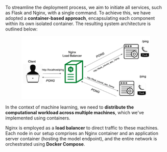 To streamline the deployment process, we aim to initiate all services, such as Flask and Nginx, with a single command. To achieve this, we have adopted a **container-based approach**, encapsulating each component within its own isolated container. The resulting system architecture is outlined below:

<p align="center">
    <img src = "./system_arch.png" style="width: 80%; "></img>
</p>

In the context of machine learning, we need to **distribute the computational workload across multiple machines**, which we've implemented using containers. 

Nginx is employed as a **load balancer** to direct traffic to these machines. Each node in our setup comprises an Nginx container and an application server container (hosting the model endpoint), and the entire network is orchestrated using **Docker Compose**.

